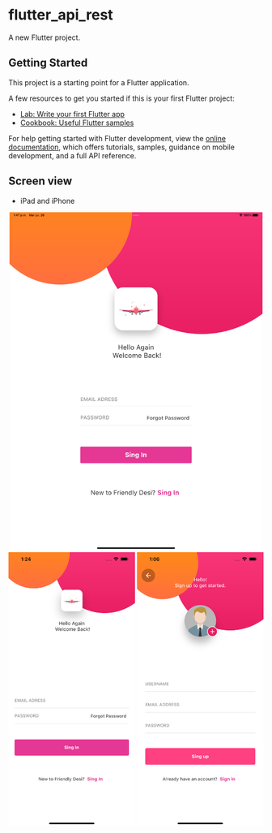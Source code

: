 # flutter_api_rest

A new Flutter project.

## Getting Started

This project is a starting point for a Flutter application.

A few resources to get you started if this is your first Flutter project:

- [Lab: Write your first Flutter app](https://docs.flutter.dev/get-started/codelab)
- [Cookbook: Useful Flutter samples](https://docs.flutter.dev/cookbook)

For help getting started with Flutter development, view the
[online documentation](https://docs.flutter.dev/), which offers tutorials,
samples, guidance on mobile development, and a full API reference.


## Screen view
- iPad and iPhone
<p align="center"> 
  <img src="assets/glance/pantalla.1.2.png" width="500" hight="500">
  <img src="assets/glance/pantalla.1.png" width="250" hight="350"> 
  <img src="assets/glance/pantalla.2.png" width="250" hight="350"> 
</p> 